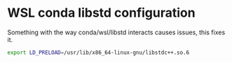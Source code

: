 # WSL conda libstd configuration
Something with the way conda/wsl/libstd interacts causes issues, this fixes it.
```bash
export LD_PRELOAD=/usr/lib/x86_64-linux-gnu/libstdc++.so.6
```